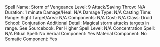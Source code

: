 
Spell Name: Storm of Vengeance
Level: 9
Attack/Saving Throw: N/A
Duration: 1 minute
Damage/Heal: N/A
Damage Type: N/A
Casting Time: 
Range: Sight
Target/Area: N/A
Components: N/A
Cost: N/A
Class: Druid
School: Conjuration
Additional Detail: Magical storm attacks targets in range.  See Sourcebook.
Per Higher Spell Level: N/A
Concentration Spell: N/A
Ritual Spell: No
Verbal Component: Yes
Material Component: No
Somatic Component: Yes
